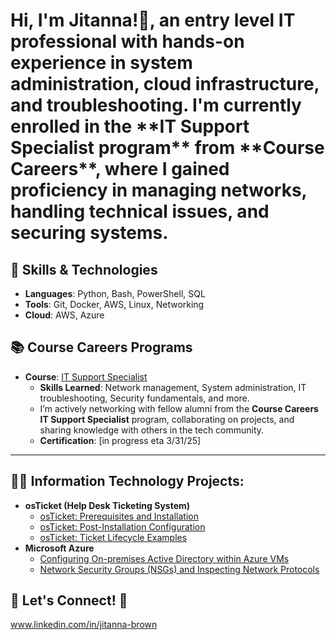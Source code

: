 <h1>Hi, I'm Jitanna!👋, an entry level IT professional with hands-on experience in system administration, cloud infrastructure, and troubleshooting. I'm currently enrolled in the **IT Support Specialist program** from **Course Careers**, where I gained proficiency in managing networks, handling technical issues, and securing systems.


## 🔧 Skills & Technologies
- **Languages**: Python, Bash, PowerShell, SQL
- **Tools**: Git, Docker, AWS, Linux, Networking
- **Cloud**: AWS, Azure

## 📚 Course Careers Programs
- **Course**: [IT Support Specialist](https://coursecareers.com/)  
  - **Skills Learned**: Network management, System administration, IT troubleshooting, Security fundamentals, and more.
  - I’m actively networking with fellow alumni from the **Course Careers IT Support Specialist** program, collaborating on projects, and sharing knowledge with others in the tech community.
  - **Certification**: [in progress eta 3/31/25]

---

<h2>👨‍💻 Information Technology Projects:</h2>

- <b>osTicket (Help Desk Ticketing System)</b>
  - [osTicket: Prerequisites and Installation](https://github.com/jitannab/osticket-prereqs)
  - [osTicket: Post-Installation Configuration](https://github.com/jitannab/post-install-config)
  - [osTicket: Ticket Lifecycle Examples](https://github.com/jitannab/ticket-lifecycle)
- <b>Microsoft Azure</b>
  - [Configuring On-premises Active Directory within Azure VMs](https://github.com/jitannab/configure-ad)
  - [Network Security Groups (NSGs) and Inspecting Network Protocols](https://github.com/jitannab/azure-network-protocols)


## 📣 Let's Connect! 🤳</h2>www.linkedin.com/in/jitanna-brown


